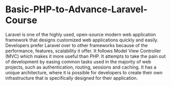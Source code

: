 # Basic-PHP-to-Advance-Laravel-Course
Laravel is one of the highly used, open-source modern web application framework that designs customized web applications quickly and easily.  Developers prefer Laravel over to other frameworks because of the performance, features, scalability it offer. It follows Model View Controller (MVC) which makes it more useful than PHP.  It attempts to take the pain out of development by easing common tasks used in the majority of web projects, such as authentication, routing, sessions and caching. It has a unique architecture, where it is possible for developers to create their own infrastructure that is specifically designed for their application.
